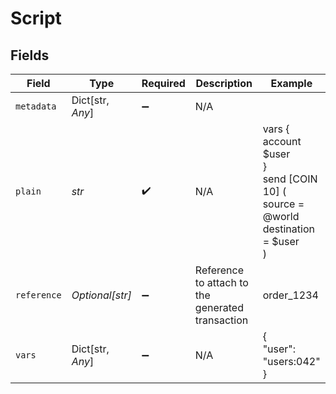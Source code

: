 # Script


## Fields

| Field                                                                            | Type                                                                             | Required                                                                         | Description                                                                      | Example                                                                          |
| -------------------------------------------------------------------------------- | -------------------------------------------------------------------------------- | -------------------------------------------------------------------------------- | -------------------------------------------------------------------------------- | -------------------------------------------------------------------------------- |
| `metadata`                                                                       | Dict[str, *Any*]                                                                 | :heavy_minus_sign:                                                               | N/A                                                                              |                                                                                  |
| `plain`                                                                          | *str*                                                                            | :heavy_check_mark:                                                               | N/A                                                                              | vars {<br/>account $user<br/>}<br/>send [COIN 10] (<br/>	source = @world<br/>	destination = $user<br/>)<br/> |
| `reference`                                                                      | *Optional[str]*                                                                  | :heavy_minus_sign:                                                               | Reference to attach to the generated transaction                                 | order_1234                                                                       |
| `vars`                                                                           | Dict[str, *Any*]                                                                 | :heavy_minus_sign:                                                               | N/A                                                                              | {<br/>"user": "users:042"<br/>}                                                  |